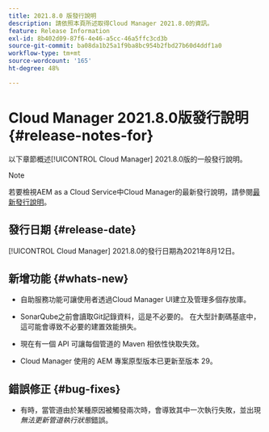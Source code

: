 ```yaml
---
title: 2021.8.0 版發行說明
description: 請依照本頁所述取得Cloud Manager 2021.8.0的資訊。
feature: Release Information
exl-id: 8b402d09-87f6-4e46-a5cc-46a5ffc3cd3b
source-git-commit: ba08da1b25a1f9ba8bc954b2fbd27b60d4ddf1a0
workflow-type: tm+mt
source-wordcount: '165'
ht-degree: 48%

---
```


# Cloud Manager 2021.8.0版發行說明 {#release-notes-for}

以下章節概述[!UICONTROL Cloud Manager] 2021.8.0版的一般發行說明。

>[!NOTE]
>若要檢視AEM as a Cloud Service中Cloud Manager的最新發行說明，請參閱[最新發行說明](https://experienceleague.adobe.com/en/docs/experience-manager-cloud-service/content/release-notes/cloud-manager/current#getting-access)。

## 發行日期 {#release-date}

[!UICONTROL Cloud Manager] 2021.8.0的發行日期為2021年8月12日。


## 新增功能 {#whats-new}

* 自助服務功能可讓使用者透過Cloud Manager UI建立及管理多個存放庫。

* SonarQube之前會讀取Git記錄資料，這是不必要的。 在大型計劃碼基底中，這可能會導致不必要的建置效能損失。

* 現在有一個 API 可讓每個管道的 Maven 相依性快取失效。

* Cloud Manager 使用的 AEM 專案原型版本已更新至版本 29。

## 錯誤修正 {#bug-fixes}

* 有時，當管道由於某種原因被觸發兩次時，會導致其中一次執行失敗，並出現&#x200B;*無法更新管道執行狀態*&#x200B;錯誤。
